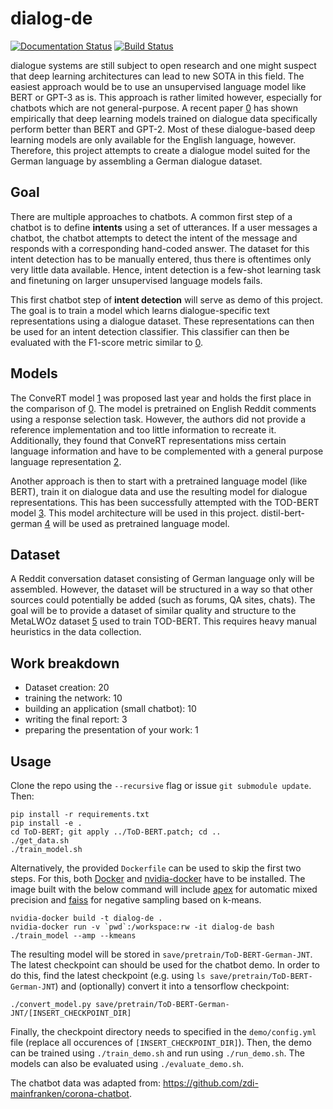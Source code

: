 # dialog-de

[![Documentation Status](https://readthedocs.org/projects/dialog-de/badge/?version=latest)](https://dialog-de.readthedocs.io/en/latest/)
[![Build Status](https://travis-ci.org/nikuya3/dialog-de.svg?branch=master)](https://travis-ci.org/nikuya3/dialog-de)

dialogue systems are still subject to open research and one might suspect that
deep learning architectures can lead to new SOTA in this field. The easiest approach would be to
use an unsupervised language model like BERT or GPT-3 as is. This approach is rather limited however, especially
for chatbots which are not general-purpose. A recent paper [0] has shown empirically that deep learning models
trained on dialogue data specifically perform better than BERT and GPT-2. Most of these dialogue-based deep learning models
are only available for the English language, however. Therefore, this project attempts to create a dialogue model suited
for the German language by assembling a German dialogue dataset.

## Goal
There are multiple approaches to chatbots. A common first step of a chatbot is to define __intents__ using a set of
utterances. If a user messages a chatbot, the chatbot attempts to detect the intent of the message and responds with a
corresponding hand-coded answer. The dataset for this intent detection has to be manually entered, thus there is
oftentimes only very little data available. Hence, intent detection is a few-shot learning task and finetuning on larger
unsupervised language models fails. 

This first chatbot step of __intent detection__ will serve as demo of this project. The goal is to train a model which
learns dialogue-specific text representations using a dialogue dataset. These representations can then be used for an
intent detection classifier. This classifier can then be evaluated with the F1-score metric similar to [0].

## Models
The ConveRT model [1] was proposed last year and holds the first place in the comparison of [0]. The model is pretrained
on English Reddit comments using a response selection task. However, the authors did not provide a reference
implementation and too little information to recreate it. Additionally, they found that ConveRT representations
miss certain language information and have to be complemented with a general purpose language representation [2].

Another approach is then to start with a pretrained language model (like BERT), train it on dialogue data and
use the resulting model for dialogue representations. This has been successfully attempted with the TOD-BERT model [3].
This model architecture will be used in this project. distil-bert-german [4] will be used as pretrained language model.

## Dataset
A Reddit conversation dataset consisting of German language only will be assembled. However, the dataset will be
structured in a way so that other sources could potentially be added (such as forums, QA sites, chats). The goal will
be to provide a dataset of similar quality and structure to the MetaLWOz dataset [5] used to train TOD-BERT. This
requires heavy manual heuristics in the data collection.

## Work breakdown
* Dataset creation: 20
* training the network: 10
* building an application (small chatbot): 10
* writing the final report: 3
* preparing the presentation of your work: 1

## Usage
Clone the repo using the `--recursive` flag or issue `git submodule update`. Then:

```
pip install -r requirements.txt
pip install -e .
cd ToD-BERT; git apply ../ToD-BERT.patch; cd .. 
./get_data.sh
./train_model.sh
```

Alternatively, the provided `Dockerfile` can be used to skip the first two steps. For this, both [Docker](https://docs.docker.com/get-docker/) and [nvidia-docker](https://github.com/NVIDIA/nvidia-docker) have to be installed. The image built with the below command will include [apex](https://github.com/NVIDIA/apex) for automatic mixed precision and [faiss](https://github.com/facebookresearch/faiss) for negative sampling based on k-means.

```
nvidia-docker build -t dialog-de .
nvidia-docker run -v `pwd`:/workspace:rw -it dialog-de bash
./train_model --amp --kmeans
```

The resulting model will be stored in `save/pretrain/ToD-BERT-German-JNT`. The latest checkpoint can should be used for the chatbot demo. In order to do this, find the latest checkpoint (e.g. using `ls save/pretrain/ToD-BERT-German-JNT`) and (optionally) convert it into a tensorflow checkpoint:

```
./convert_model.py save/pretrain/ToD-BERT-German-JNT/[INSERT_CHECKPOINT_DIR]
```

Finally, the checkpoint directory needs to specified in the `demo/config.yml` file (replace all occurences of `[INSERT_CHECKPOINT_DIR]`). Then, the demo can be trained using `./train_demo.sh` and run using `./run_demo.sh`. The models can also be evaluated using `./evaluate_demo.sh`.

The chatbot data was adapted from: https://github.com/zdi-mainfranken/corona-chatbot.

[0]: https://arxiv.org/abs/2010.13912
[1]: https://arxiv.org/abs/1911.03688
[2]: https://arxiv.org/abs/2003.04807
[3]: https://arxiv.org/abs/2004.06871
[4]: https://huggingface.co/distilbert-base-german-cased
[5]: https://www.microsoft.com/en-us/research/project/metalwoz/
